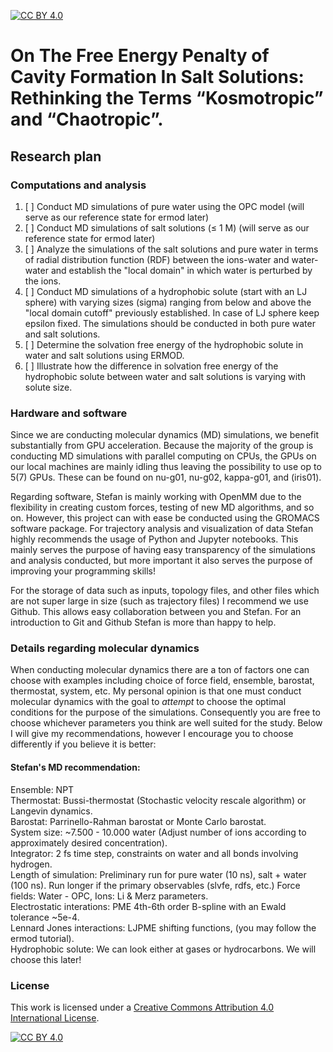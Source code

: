 [![CC BY 4.0][cc-by-shield]][cc-by]

# On The Free Energy Penalty of Cavity Formation In Salt Solutions: Rethinking the Terms “Kosmotropic” and “Chaotropic”. 

## Research plan
### Computations and analysis
1. [ ] Conduct MD simulations of pure water using the OPC model (will serve as our reference state for ermod later)
2. [ ] Conduct MD simulations of salt solutions (≤ 1 M) (will serve as our reference state for ermod later)
3. [ ] Analyze the simulations of the salt solutions and pure water in terms of radial distribution function (RDF) between the ions-water and water-water and establish the "local domain" in which water is perturbed by the ions.
4. [ ] Conduct MD simulations of a hydrophobic solute (start with an LJ sphere) with varying sizes (sigma) ranging from below and above the "local domain cutoff" previously established. In case of LJ sphere keep epsilon fixed. The simulations should be conducted in both pure water and salt solutions.
5. [ ] Determine the solvation free energy of the hydrophobic solute in water and salt solutions using ERMOD.
6. [ ] Illustrate how the difference in solvation free energy of the hydrophobic solute between water and salt solutions is varying with solute size. 

### Hardware and software
Since we are conducting molecular dynamics (MD) simulations, we benefit substantially from GPU acceleration. Because the majority of the group is conducting MD simulations with parallel computing on CPUs, the GPUs on our local machines are mainly idling thus leaving the possibility to use op to 5(7) GPUs. These can be found on nu-g01, nu-g02, kappa-g01, and (iris01).

Regarding software, Stefan is mainly working with OpenMM due to the flexibility in creating custom forces, testing of new MD algorithms, and so on. However, this project can with ease be conducted using the GROMACS software package. For trajectory analysis and visualization of data Stefan highly recommends the usage of Python and Jupyter notebooks. This mainly serves the purpose of having easy transparency of the simulations and analysis conducted, but more important it also serves the purpose of improving your programming skills!

For the storage of data such as inputs, topology files, and other files which are not super large in size (such as trajectory files) I recommend we use Github. This allows easy collaboration between you and Stefan. For an introduction to Git and Github Stefan is more than happy to help.

### Details regarding molecular dynamics
When conducting molecular dynamics there are a ton of factors one can choose with examples including choice of force field, ensemble, barostat, thermostat, system, etc. My personal opinion is that one must conduct molecular dynamics with the goal to _attempt_ to choose the optimal conditions for the purpose of the simulations. Consequently you are free to choose whichever parameters you think are well suited for the study. Below I will give my recommendations, however I encourage you to choose differently if you believe it is better:

#### Stefan's MD recommendation:
Ensemble: NPT  
Thermostat: Bussi-thermostat (Stochastic velocity rescale algorithm) or Langevin dynamics.  
Barostat: Parrinello-Rahman barostat or Monte Carlo barostat.  
System size: ~7.500 - 10.000 water (Adjust number of ions according to approximately desired concentration).  
Integrator: 2 fs time step, constraints on water and all bonds involving hydrogen.  
Length of simulation: Preliminary run for pure water (10 ns), salt + water (100 ns). Run longer if the primary observables (slvfe, rdfs, etc.) 
Force fields: Water - OPC, Ions: Li & Merz parameters.  
Electrostatic interations: PME 4th-6th order B-spline with an Ewald tolerance ~5e-4.  
Lennard Jones interactions: LJPME shifting functions, (you may follow the ermod tutorial).  
Hydrophobic solute: We can look either at gases or hydrocarbons. We will choose this later!  

### License
This work is licensed under a
[Creative Commons Attribution 4.0 International License][cc-by].

[![CC BY 4.0][cc-by-image]][cc-by]

[cc-by]: http://creativecommons.org/licenses/by/4.0/
[cc-by-image]: https://i.creativecommons.org/l/by/4.0/88x31.png
[cc-by-shield]: https://img.shields.io/badge/License-CC%20BY%204.0-lightgrey.svg
